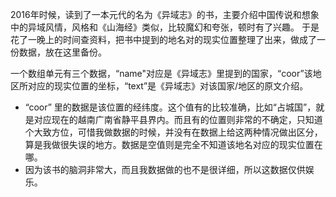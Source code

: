 2016年时候，读到了一本元代的名为《异域志》的书，主要介绍中国传说和想象中的异域风情，风格和《山海经》类似，比较魔幻和夸张，顿时有了兴趣。
于是花了一晚上的时间查资料，把书中提到的地名对的现实位置整理了出来，做成了一份数据，放在这里备份。

一个数组单元有三个数据，“name"对应是《异域志》里提到的国家，“coor”该地区所对应的现实位置的坐标，“text”是《异域志》对该国家/地区的原文介绍。
- “coor” 里的数据是该位置的经纬度。这个值有的比较准确，比如“占城国”，就是对应现在的越南广南省静平县界内。而且有的位置则非常的不确定，只知道个大致方位，可惜我做数据的时候，并没有在数据上给这两种情况做出区分，算是我做很失误的地方。数据是空值则是完全不知道该地名对应的现实位置在哪。
- 因为该书的脑洞非常大，而且我数据做的也不是很详细，所以这数据仅供娱乐。
